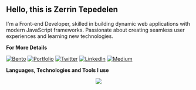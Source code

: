 
## Hello, this is **Zerrin Tepedelen**
I'm a Front-end Developer, skilled in building dynamic web applications with modern JavaScript frameworks. Passionate about creating seamless user experiences and learning new technologies.

**For More Details** 

[![Bento](https://img.shields.io/badge/-bento.me/zerrintepedelen-black?style=flat-square&logo=bento&logoColor=white)](https://bento.me/zerrintepedelen) [![Portfolio](https://img.shields.io/badge/-Portfolio-black?style=flat-square&logo=internet-explorer&logoColor=white)](https://www.zerrintepedelen.com/) [![Twitter](https://img.shields.io/badge/Twitter-black?style=flat-square&logo=twitter&logoColor=white)](https://twitter.com/ztkray) [![LinkedIn](https://img.shields.io/badge/LinkedIn-black?style=flat-square&logo=linkedin&logoColor=white)](https://www.linkedin.com/in/zerrin-tepedelen-b16aab166/) [![Medium](https://img.shields.io/badge/Medium-black?style=flat-square&logo=medium&logoColor=white)](https://medium.com/@zerrinbstn)

**Languages, Technologies and Tools I use**
<p align="center">
  <a href="https://skillicons.dev">
    <img src="https://skillicons.dev/icons?i=git,js,ts,react,vue,next,nuxt,vite,sass,bootstrap,styledcomponents,tailwind,redux,pinia,firebase,supabase,netlify,vercel,figma" />
  </a>
</p>

